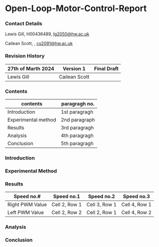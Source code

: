 # Open-Loop-Motor-Control-Report
### Contact Details
Lewis Gill, H00436489, lg2050@hw.ac.uk 

Cailean Scott, , cs2091@hw.ac.uk

### Revision History

| 27th of Marth 2024 | Version 1     | Final Draft   |              
| -------------      | ------------- | ------------- | 
| Lewis Gill         | Cailean Scott |               | 
### Contents

| contents            | paragragh no. |          
| -------------       | ------------- |
| Introduction        | 1st paragragh | 
| Experimental method | 2nd paragraph |
| Results             | 3rd paragragh |
| Analysis            | 4th paragragh |
| Conclusion          | 5th paragragh |
### Introduction

### Experimental Method

### Results 
| Speed no.#      | Speed no.1    | Speed no.2    | Speed no.3    |             
| -------------   | ------------- | ------------- | ------------- |
| Right PWM Value | Cell 2, Row 1 | Cell 3, Row 1 | Cell 4, Row 1 |
| Left  PWM Value | Cell 2, Row 2 | Cell 2, Row 1 | Cell 4, Row 2 |
### Analysis

### Conclusion
